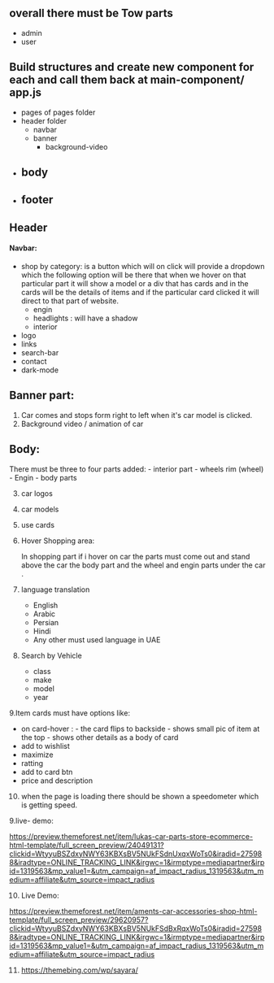 ## overall there must be Tow parts

- admin 
- user

## Build structures and create new component for each and call them back at main-component/ app.js

- pages of pages folder
- header folder 
    - navbar
    - banner
        - background-video
- body
    - 
- footer
    - 
## Header
#### Navbar: 

- shop by category: is a button which will on click will provide a dropdown which the following option will be there that when we hover on that particular part it will show a model or a div that has cards and in the cards will be the details of items and if the particular card clicked it will direct to that part of website.
    - engin
    - headlights : will have a shadow
    - interior
- logo
- links
- search-bar
- contact 
- dark-mode

## Banner part:
1. Car comes and stops form right to left when it's car model is clicked.
2. Background video / animation of car 

## Body:
There must be three to four parts added:
    - interior part 
    - wheels rim (wheel)
    - Engin 
    - body parts


3. car logos
4. car models 
5. use cards 
6. Hover Shopping area:

    In shopping part if i hover on car the parts must come out and stand above the car the body part and the wheel and engin parts under the car .

7. language translation
    - English
    - Arabic
    - Persian
    - Hindi
    - Any other must used language in UAE

8. Search by Vehicle
    - class
    - make
    - model
    - year

9.Item cards must have options like:

 - on card-hover :
        - the card flips to backside
        - shows small pic of item at the top
        - shows other details as a body of card
 - add to wishlist 
 - maximize 
 - ratting
 - add to card btn
 - price and description





10. when the page is loading there should be shown a speedometer which is getting speed.

9.live- demo:

https://preview.themeforest.net/item/lukas-car-parts-store-ecommerce-html-template/full_screen_preview/24049131?clickid=WtyyuBSZdxyNWY63KBXsBV5NUkFSdnUxqxWoTs0&iradid=275988&iradtype=ONLINE_TRACKING_LINK&irgwc=1&irmptype=mediapartner&irpid=1319563&mp_value1=&utm_campaign=af_impact_radius_1319563&utm_medium=affiliate&utm_source=impact_radius

10. Live Demo:

https://preview.themeforest.net/item/aments-car-accessories-shop-html-template/full_screen_preview/29620957?clickid=WtyyuBSZdxyNWY63KBXsBV5NUkFSdBxRqxWoTs0&iradid=275988&iradtype=ONLINE_TRACKING_LINK&irgwc=1&irmptype=mediapartner&irpid=1319563&mp_value1=&utm_campaign=af_impact_radius_1319563&utm_medium=affiliate&utm_source=impact_radius


11. https://themebing.com/wp/sayara/